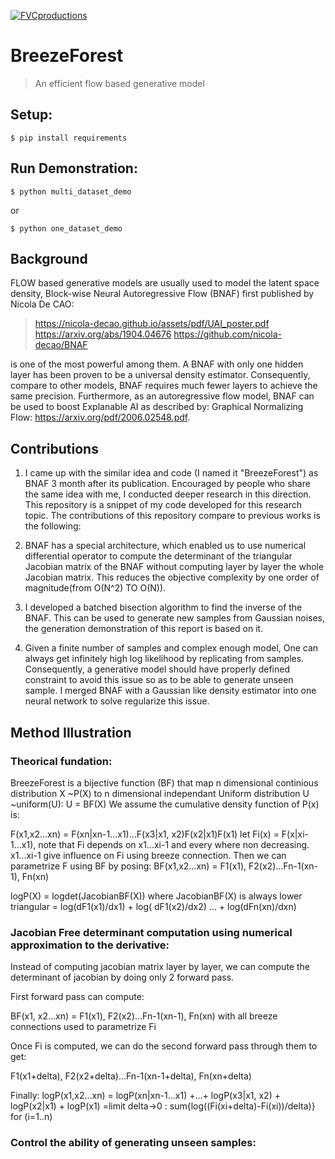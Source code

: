 <a href="http://fvcproductions.com"><img src="https://avatars1.githubusercontent.com/u/4284691?v=3&s=200" title="FVCproductions" alt="FVCproductions"></a>

# BreezeForest

> An efficient flow based generative model


## Setup:


```shell
$ pip install requirements
```


## Run Demonstration:

```shell
$ python multi_dataset_demo
```
or 

```shell
$ python one_dataset_demo
```
## Background

FLOW based generative models are usually used to model the latent space density, 
Block-wise Neural Autoregressive Flow (BNAF) first published by Nicola De CAO: 
 
> https://nicola-decao.github.io/assets/pdf/UAI_poster.pdf 
> https://arxiv.org/abs/1904.04676 
> https://github.com/nicola-decao/BNAF 
 
 is one of the most powerful among them. A BNAF with only one hidden layer has been proven to be a universal density estimator. Consequently, compare to other models, BNAF requires much fewer layers to achieve the same precision. Furthermore, as an autoregressive flow model, BNAF can be used to boost Explanable AI as described by:
Graphical Normalizing Flow: https://arxiv.org/pdf/2006.02548.pdf. 

## Contributions

1. I came up with the similar idea and code (I named it "BreezeForest") as BNAF 3 month after its publication. Encouraged by people who share the same idea with me, I conducted deeper research in this direction. 
This repository is a snippet of my code developed for this research topic. The contributions of this repository compare to previous works is the following:
1. BNAF has a special architecture, which enabled us to use numerical differential operator to compute the determinant of the triangular Jacobian matrix of the BNAF without computing layer by layer the whole Jacobian matrix. This reduces the objective complexity by one order of magnitude(from O(N^2) TO O(N)).

2. I developed a batched bisection algorithm to find the inverse of the BNAF. This can be used to generate new samples from Gaussian noises, the generation demonstration of this report is based on it. 

3. Given a finite number of samples and complex enough model, One can always get infinitely high log likelihood by replicating from samples. Consequently, a generative model should have properly defined constraint to avoid this issue so as to be able to generate unseen sample. I merged BNAF with a Gaussian like density estimator into one neural network to solve regularize this issue. 

## Method Illustration

### Theorical fundation:

BreezeForest is a bijective function (BF) that map n dimensional continious distribution X \~P(X) to n dimensional independant Uniform distribution U \~uniform(U):
U = BF(X)
We assume the cumulative density function of P(x) is: 

F(x1,x2...xn) = F(xn|xn-1...x1)...F(x3|x1, x2)F(x2|x1)F(x1)
let Fi(x) = F(x|xi-1...x1), note that Fi depends on x1...xi-1 and every where non decreasing. 
x1...xi-1 give influence on Fi using breeze connection.
Then we can parametrize F using BF by posing:
BF(x1,x2...xn) = F1(x1), F2(x2)...Fn-1(xn-1), Fn(xn)

logP(X) = logdet(JacobianBF(X)) where JacobianBF(X) is always lower triangular
=  log(dF1(x1)/dx1) + log( dF1(x2)/dx2) ... + log(dFn(xn)/dxn)



### Jacobian Free determinant computation using numerical approximation to the derivative:

Instead of computing jacobian matrix layer by layer, we can compute the determinant of jacobian by doing 
only 2 forward pass.

First forward pass can compute: 

BF(x1, x2...xn)  = F1(x1), F2(x2)...Fn-1(xn-1), Fn(xn) with all breeze connections used to parametrize Fi

Once Fi is computed, we can do the second forward pass through them to get: 

F1(x1+delta), F2(x2+delta)...Fn-1(xn-1+delta), Fn(xn+delta) 

Finally:
logP(x1,x2...xn) = logP(xn|xn-1...x1) +...+ logP(x3|x1, x2) + logP(x2|x1) + logP(x1)
=limit delta->0 : sum{log((Fi(xi+delta)-Fi(xi))/delta)} for (i=1..n)

### Control the ability of generating unseen samples:


